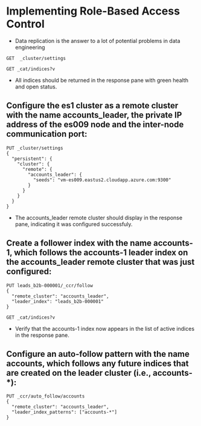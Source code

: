 # Implementing Role-Based Access Control
- Data replication is the answer to a lot of potential problems in data engineering

```
GET  _cluster/settings
```

```
GET _cat/indices?v
```

- All indices should be returned in the response pane with green health and open status.

## Configure the es1 cluster as a remote cluster with the name accounts_leader, the private IP address of the es009 node and the inter-node communication port:
```
PUT _cluster/settings
{
  "persistent": {
    "cluster": {
      "remote": {
        "accounts_leader": {
          "seeds": "vm-es009.eastus2.cloudapp.azure.com:9300"
        }
      }
    }
  }
}
```

- The accounts_leader remote cluster should display in the response pane, indicating it was configured successfuly.

## Create a follower index with the name accounts-1, which follows the accounts-1 leader index on the accounts_leader remote cluster that was just configured:
```
PUT leads_b2b-000001/_ccr/follow
{
  "remote_cluster": "accounts_leader",
  "leader_index": "leads_b2b-000001"
}
```

```
GET _cat/indices?v
```

- Verify that the accounts-1 index now appears in the list of active indices in the response pane.


## Configure an auto-follow pattern with the name accounts, which follows any future indices that are created on the leader cluster (i.e., accounts-*):
```
PUT _ccr/auto_follow/accounts
{
  "remote_cluster": "accounts_leader",
  "leader_index_patterns": ["accounts-*"]
}
```